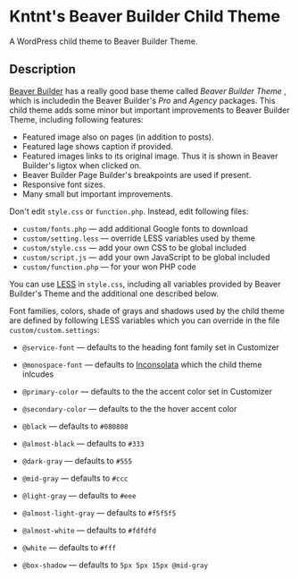 # Kntnt's Beaver Builder Child Theme

A WordPress child theme to Beaver Builder Theme.

## Description

[Beaver Builder](https://www.wpbeaverbuilder.com/) has a really good base theme called *Beaver Builder Theme* , which is includedin the Beaver Builder's *Pro* and *Agency* packages. This child theme adds some minor but important improvements to Beaver Builder Theme, including following features:

* Featured image also on pages (in addition to posts).
* Featured Iage shows caption if provided.
* Featured images links to its original image. Thus it is shown in Beaver Builder's ligtox when clicked on.
* Beaver Builder Page Builder's breakpoints are used if present.
* Responsive font sizes.
* Many small but important improvements.

Don't edit `style.css` or `function.php`. Instead, edit following files:

* `custom/fonts.php` — add additional Google fonts to download
* `custom/setting.less` — override  LESS variables used by theme
* `custom/style.css` — add your own CSS to be global included
* `custom/script.js`  — add your own JavaScript to be global included
* `custom/function.php` — for your won PHP code

You can use [LESS](http://lesscss.org/) in `style.css`, including all variables provided by Beaver Builder's Theme and the additional one described below.

Font families, colors, shade of grays and shadows used by the child theme are defined by following LESS variables which you can override in the file `custom/custom.settings`:

- `@service-font` — defaults to the heading font family set in Customizer

- `@monospace-font` — defaults to [Inconsolata](https://fonts.google.com/specimen/Inconsolata) which the child theme inlcudes

- `@primary-color` — defaults to the the accent color set in Customizer

- `@secondary-color` — defaults to the the hover accent color

- `@black` — defaults to `#080808`

- `@almost-black` — defaults to `#333`

- `@dark-gray` — defaults to `#555`

- `@mid-gray` — defaults to `#ccc`

- `@light-gray` — defaults to `#eee`

- `@almost-light-gray` — defaults to `#f5f5f5`

- `@almost-white` — defaults to `#fdfdfd`

- `@white` — defaults to `#fff`

- `@box-shadow` — defaults to `5px 5px 15px @mid-gray`
